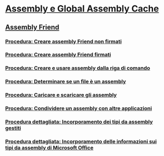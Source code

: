 # [Assembly e Global Assembly Cache](index.md)
## [Assembly Friend](friend-assemblies.md)
### [Procedura: Creare assembly Friend non firmati](how-to-create-unsigned-friend-assemblies.md)
### [Procedura: Creare assembly Friend firmati](how-to-create-signed-friend-assemblies.md)
### [Procedura: Creare e usare assembly dalla riga di comando](how-to-create-and-use-assemblies-using-the-command-line.md)
### [Procedura: Determinare se un file è un assembly](how-to-determine-if-a-file-is-an-assembly.md)
### [Procedura: Caricare e scaricare gli assembly](how-to-load-and-unload-assemblies.md)
### [Procedura: Condividere un assembly con altre applicazioni](how-to-share-an-assembly-with-other-applications.md)
### [Procedura dettagliata: Incorporamento dei tipi da assembly gestiti](walkthrough-embedding-types-from-managed-assemblies-in-vs.md)
### [Procedura dettagliata: Incorporamento delle informazioni sui tipi da assembly di Microsoft Office](walkthrough-embedding-type-information-from-microsoft-office-assemblies-in-vs.md)
